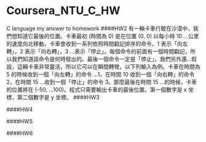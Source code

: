 # Coursera_NTU_C_HW
C language my answer to homework
####HW2 
有一輛卡車行駛在沙漠中，我們想知道它最後的位置。卡車最初 (時間為 0) 是在位置 (0, 0) 以每小時 10 ...公里的速度向北移動。卡車會收到一系列依照時間戳記排序的命令，1 表示「向左轉」，2 表示「向右轉」，3 ...表示「停止」。每個命令的前面有一個時間戳記，所以我們知道該命令是何時發出的。最後一個命令一定是「停止」。我們另外還...假設，這輛卡車非常靈活，所以它可以在瞬間轉彎。以下列輸入為例。卡車在時間為 5 的時候收到一個「向左轉」的命令 ...1，在時間 10 收到一個「向右轉」的命令 2，在時間 15 ...收到一個「停止」的命令 3。那麼最後在時間 15 ...的時候，卡車的位置將在 (-50, ...100)。程式只需要輸出卡車的最後位置。第一個數字是 x 坐標，第二個數字是 y 坐標。
####HW3

####HW4

####HW5

####HW6
